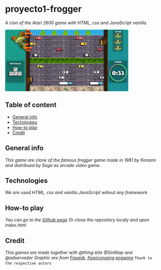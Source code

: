 # proyecto1-frogger
_A clon of the Atari 2600 game with HTML, css and JavaScript vanilla._

[<img src="./images/screen-game.png" width="400" />](./images/screen-game.png)

## Table of content
- [General info](#general-info)
- [Techologies](#Technologies)
- [How-to play](#How-to-play)
- [Credit](#Credit)

## General info
_This game are clone of the famous frogger game made in 1981 by Konami and distribued by Sega as arcade video game._

## Technologies
_We are used HTML, css and vanilla JavaScript wihout any framework_

## How-to play
_You can go to the [Github page](https://thing-bits.github.io/proyecto1-frogger) Or clone the repository localy and open index.html_

## Credit
_This games are made together with @thing-bits @SirAllap and @adservador_
_Graphic are from [Freepik](https://www.freepik.com/), [freeiconspng](https://www.freeiconspng.com/) [pngwing](https://www.pngwing.com)_ `Thank to the respective autors`
